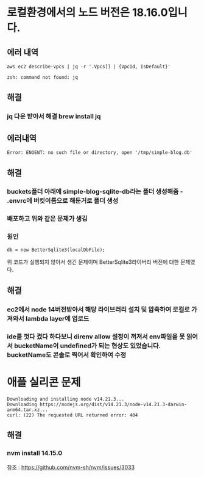
# 로컬환경에서의 노드 버전은 18.16.0입니다.

## 에러 내역
```
aws ec2 describe-vpcs | jq -r '.Vpcs[] | {VpcId, IsDefault}'

```
```
zsh: command not found: jq
```
## 해결
### jq 다운 받아서 해결 brew install jq


## 에러내역
```
Error: ENOENT: no such file or directory, open '/tmp/simple-blog.db'
```

## 해결

### buckets폴더 아래에 simple-blog-sqlite-db라는 폴더 생성해줌 - .envrc에 버킷이름으로 해둔거로 폴더 생성

### 배포하고 위와 같은 문제가 생김

### 원인 
```
db = new BetterSqlite3(localDbFile); 
```
위 코드가 실행되지 않아서 생긴 문제이며 BetterSqlite3라이버리 버전에 대한 문제였다.

## 해결

### ec2에서 node 14버전받아서 해당 라이브러리 설치 및 압축하여 로컬로 가져와서 lambda layer에 업로드


### ide를 껏다 켰다 하다보니 direnv allow 설정이 꺼져서 env파일을 못 읽어서 bucketName이 undefined가 되는 현상도 있었습니다. bucketName도 콘솔로 찍어서 확인하여 수정


# 애플 실리콘 문제
```
Downloading and installing node v14.21.3...
Downloading https://nodejs.org/dist/v14.21.3/node-v14.21.3-darwin-arm64.tar.xz...
curl: (22) The requested URL returned error: 404     
```
                          
## 해결

### nvm install 14.15.0
참조 :  https://github.com/nvm-sh/nvm/issues/3033
